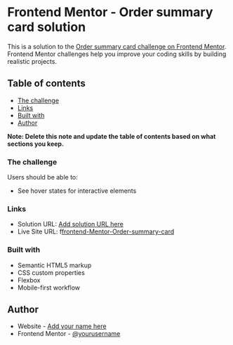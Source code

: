 # Frontend Mentor - Order summary card solution

This is a solution to the [Order summary card challenge on Frontend Mentor](https://www.frontendmentor.io/challenges/order-summary-component-QlPmajDUj). Frontend Mentor challenges help you improve your coding skills by building realistic projects.

## Table of contents

-   [The challenge](#the-challenge)
-   [Links](#links)
-   [Built with](#built-with)
-   [Author](#author)

**Note: Delete this note and update the table of contents based on what sections you keep.**

### The challenge

Users should be able to:

-   See hover states for interactive elements

### Links

-   Solution URL: [Add solution URL here](https://your-solution-url.com)
-   Live Site URL: f[frontend-Mentor-Order-summary-card](https://k4astro.github.io/Frontend-Mentor-Order-summary-card/)

### Built with

-   Semantic HTML5 markup
-   CSS custom properties
-   Flexbox
-   Mobile-first workflow

## Author

-   Website - [Add your name here](https://www.your-site.com)
-   Frontend Mentor - [@yourusername](https://www.frontendmentor.io/profile/yourusername)
